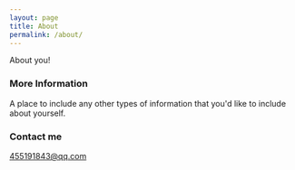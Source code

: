 ```yaml
---
layout: page
title: About
permalink: /about/
---
```


About you!

### More Information

A place to include any other types of information that you'd like to include about yourself.

### Contact me

[455191843@qq.com](mailto:455191843@qq.com)
